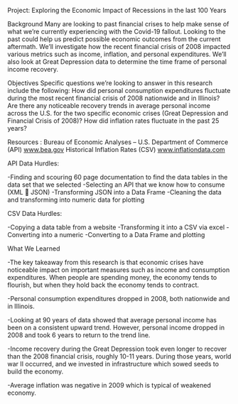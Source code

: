 Project: Exploring the Economic Impact of Recessions in the last 100 Years

Background
Many are looking to past financial crises to help make sense of what we’re currently experiencing with the Covid-19 fallout. Looking to the past could help us predict possible economic outcomes from the current aftermath. We’ll investigate how the recent financial crisis of 2008 impacted various metrics such as income, inflation, and personal expenditures. We’ll also look at Great Depression data to determine the time frame of personal income recovery.  

Objectives
Specific questions we’re looking to answer in this research include the following:
How did personal consumption expenditures fluctuate during the most recent financial crisis of 2008 nationwide and in Illinois?
Are there any noticeable recovery trends in average personal income across the U.S. for the two specific economic crises (Great Depression and Financial Crisis of 2008)?
How did inflation rates fluctuate in the past 25 years?

Resources : 
	Bureau of Economic Analyses – U.S. Department of Commerce (API)
	www.bea.gov
	Historical Inflation Rates (CSV)
	www.inflationdata.com

API Data Hurdles:

-Finding and scouring 60 page documentation to find the data tables in the data set that we selected
-Selecting an API that we know how to consume (XML  JSON)
-Transforming JSON into a Data Frame
-Cleaning the data and transforming into numeric data for plotting

CSV Data Hurdles:

-Copying a data table from a website
-Transforming it into a CSV via excel
-Converting into a numeric
-Converting to a Data Frame and plotting


What We Learned

-The key takeaway from this research is that economic crises have noticeable impact on important measures such as income and consumption expenditures. When people are spending   money, the economy tends to flourish, but when they hold back the economy tends to contract.

-Personal consumption expenditures dropped in 2008, both nationwide and in Illinois.

-Looking at 90 years of data showed that average personal income has been on a consistent upward trend. However, personal income dropped in 2008 and took 6 years to return to the trend line.

-Income recovery during the Great Depression took even longer to recover than the 2008 financial crisis, roughly 10-11 years. During those years, world war II occurred, and we invested in infrastructure which sowed seeds to build the economy.

-Average inflation was negative in 2009 which is typical of weakened economy. 



